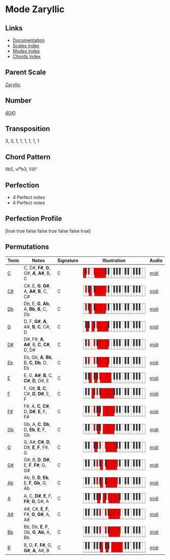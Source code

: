 # Mode Zaryllic

## Links

- [Documentation](README.md)
- [Scales Index](Scales.md)
- [Modes Index](Modes.md)
- [Chords Index](Chords.md)

## Parent Scale

[Zaryllic](ScaleZaryllic.md)

## Number

[4041](https://ianring.com/musictheory/scales/4041)

## Transposition

3, 3, 1, 1, 1, 1, 1, 1

## Chord Pattern

IIb5, vi⁰b3, VIII⁺

## Perfection

- 4 Perfect notes
- 4 Perfect notes

## Perfection Profile

[true true false false true false false true]

## Permutations

| Tonic | Notes | Signature | Illustration | Audio |
|-------|-------|-----------|--------------|-------|
| [C](ModeCNaturalZaryllic.md) | C, D#, **F#**, **G**, G#, **A**, **A#**, B, C | C | ![CNaturalZaryllic](ModeCNaturalZaryllic.png) | [midi](https://github.com/edipermadi/music/blob/main/docs/ModeCNaturalZaryllic.mid?raw=true) |
| [C#](ModeCSharpZaryllic.md) | C#, E, **G**, **G#**, A, **A#**, **B**, C, C# | C | ![CSharpZaryllic](ModeCSharpZaryllic.png) | [midi](https://github.com/edipermadi/music/blob/main/docs/ModeCSharpZaryllic.mid?raw=true) |
| [Db](ModeDFlatZaryllic.md) | Db, E, **G**, **Ab**, A, **Bb**, **B**, C, Db | C | ![DFlatZaryllic](ModeDFlatZaryllic.png) | [midi](https://github.com/edipermadi/music/blob/main/docs/ModeDFlatZaryllic.mid?raw=true) |
| [D](ModeDNaturalZaryllic.md) | D, F, **G#**, **A**, A#, **B**, **C**, C#, D | C | ![DNaturalZaryllic](ModeDNaturalZaryllic.png) | [midi](https://github.com/edipermadi/music/blob/main/docs/ModeDNaturalZaryllic.mid?raw=true) |
| [D#](ModeDSharpZaryllic.md) | D#, F#, **A**, **A#**, B, **C**, **C#**, D, D# | C | ![DSharpZaryllic](ModeDSharpZaryllic.png) | [midi](https://github.com/edipermadi/music/blob/main/docs/ModeDSharpZaryllic.mid?raw=true) |
| [Eb](ModeEFlatZaryllic.md) | Eb, Gb, **A**, **Bb**, B, **C**, **Db**, D, Eb | C | ![EFlatZaryllic](ModeEFlatZaryllic.png) | [midi](https://github.com/edipermadi/music/blob/main/docs/ModeEFlatZaryllic.mid?raw=true) |
| [E](ModeENaturalZaryllic.md) | E, G, **A#**, **B**, C, **C#**, **D**, D#, E | C | ![ENaturalZaryllic](ModeENaturalZaryllic.png) | [midi](https://github.com/edipermadi/music/blob/main/docs/ModeENaturalZaryllic.mid?raw=true) |
| [F](ModeFNaturalZaryllic.md) | F, G#, **B**, **C**, C#, **D**, **D#**, E, F | C | ![FNaturalZaryllic](ModeFNaturalZaryllic.png) | [midi](https://github.com/edipermadi/music/blob/main/docs/ModeFNaturalZaryllic.mid?raw=true) |
| [F#](ModeFSharpZaryllic.md) | F#, A, **C**, **C#**, D, **D#**, **E**, F, F# | C | ![FSharpZaryllic](ModeFSharpZaryllic.png) | [midi](https://github.com/edipermadi/music/blob/main/docs/ModeFSharpZaryllic.mid?raw=true) |
| [Gb](ModeGFlatZaryllic.md) | Gb, A, **C**, **Db**, D, **Eb**, **E**, F, Gb | C | ![GFlatZaryllic](ModeGFlatZaryllic.png) | [midi](https://github.com/edipermadi/music/blob/main/docs/ModeGFlatZaryllic.mid?raw=true) |
| [G](ModeGNaturalZaryllic.md) | G, A#, **C#**, **D**, D#, **E**, **F**, F#, G | C | ![GNaturalZaryllic](ModeGNaturalZaryllic.png) | [midi](https://github.com/edipermadi/music/blob/main/docs/ModeGNaturalZaryllic.mid?raw=true) |
| [G#](ModeGSharpZaryllic.md) | G#, B, **D**, **D#**, E, **F**, **F#**, G, G# | C | ![GSharpZaryllic](ModeGSharpZaryllic.png) | [midi](https://github.com/edipermadi/music/blob/main/docs/ModeGSharpZaryllic.mid?raw=true) |
| [Ab](ModeAFlatZaryllic.md) | Ab, B, **D**, **Eb**, E, **F**, **Gb**, G, Ab | C | ![AFlatZaryllic](ModeAFlatZaryllic.png) | [midi](https://github.com/edipermadi/music/blob/main/docs/ModeAFlatZaryllic.mid?raw=true) |
| [A](ModeANaturalZaryllic.md) | A, C, **D#**, **E**, F, **F#**, **G**, G#, A | C | ![ANaturalZaryllic](ModeANaturalZaryllic.png) | [midi](https://github.com/edipermadi/music/blob/main/docs/ModeANaturalZaryllic.mid?raw=true) |
| [A#](ModeASharpZaryllic.md) | A#, C#, **E**, **F**, F#, **G**, **G#**, A, A# | C | ![ASharpZaryllic](ModeASharpZaryllic.png) | [midi](https://github.com/edipermadi/music/blob/main/docs/ModeASharpZaryllic.mid?raw=true) |
| [Bb](ModeBFlatZaryllic.md) | Bb, Db, **E**, **F**, Gb, **G**, **Ab**, A, Bb | C | ![BFlatZaryllic](ModeBFlatZaryllic.png) | [midi](https://github.com/edipermadi/music/blob/main/docs/ModeBFlatZaryllic.mid?raw=true) |
| [B](ModeBNaturalZaryllic.md) | B, D, **F**, **F#**, G, **G#**, **A**, A#, B | C | ![BNaturalZaryllic](ModeBNaturalZaryllic.png) | [midi](https://github.com/edipermadi/music/blob/main/docs/ModeBNaturalZaryllic.mid?raw=true) |
